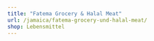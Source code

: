 ```yaml
---
title: "Fatema Grocery & Halal Meat"
url: /jamaica/fatema-grocery-und-halal-meat/
shop: Lebensmittel
---
```

